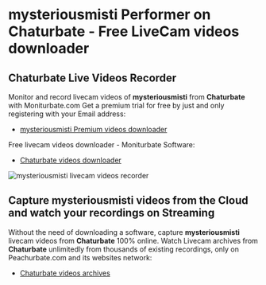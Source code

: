 # mysteriousmisti Performer on Chaturbate - Free LiveCam videos downloader

## Chaturbate Live Videos Recorder

Monitor and record livecam videos of **mysteriousmisti** from **Chaturbate** with Moniturbate.com
Get a premium trial for free by just and only registering with your Email address:
* [mysteriousmisti Premium videos downloader](https://moniturbate.com/request-demo-licence-key.html)

Free livecam videos downloader - Moniturbate Software:
* [Chaturbate videos downloader](https://moniturbate.com/moniturbate-download-software.html)

![mysteriousmisti livecam videos recorder](https://peachurnet.com/templates/moniturbate-software.png)


## Capture mysteriousmisti videos from the Cloud and watch your recordings on Streaming

Without the need of downloading a software, capture **mysteriousmisti** livecam videos from **Chaturbate** 100% online.
Watch Livecam archives from **Chaturbate** unlimitedly from thousands of existing recordings, only on Peachurbate.com and its websites network:
* [Chaturbate videos archives](https://peachurnet.com/)